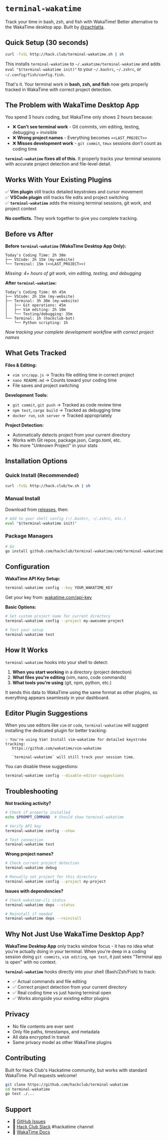# `terminal-wakatime`

Track your time in bash, zsh, and fish with WakaTime! Better alternative to the WakaTime desktop app. Built by [@zachlatta](https://github.com/zachlatta).

## Quick Setup (30 seconds)

```bash
curl -fsSL http://hack.club/terminal-wakatime.sh | sh
```

This installs `terminal-wakatime` to `~/.wakatime/terminal-wakatime` and adds `eval "$(terminal-wakatime init)"` to your `~/.bashrc`, `~/.zshrc`, or `~/.config/fish/config.fish`.

That's it. Your terminal work in **bash, zsh, and fish** now gets properly tracked in WakaTime with correct project detection.

## The Problem with WakaTime Desktop App

You spend 3 hours coding, but WakaTime only shows 2 hours because:

- ❌ **Can't see terminal work** - Git commits, vim editing, testing, debugging = invisible
- ❌ **Wrong project names** - Everything becomes `<<LAST_PROJECT>>`
- ❌ **Misses development work** - `git commit`, `tmux` sessions don't count as coding time

**`terminal-wakatime` fixes all of this.** It properly tracks your terminal sessions with accurate project detection and file-level detail.

## Works With Your Existing Plugins

✅ **Vim plugin** still tracks detailed keystrokes and cursor movement  
✅ **VSCode plugin** still tracks file edits and project switching  
✅ **`terminal-wakatime`** adds the missing terminal sessions, git work, and project context

**No conflicts.** They work together to give you complete tracking.

## Before vs After

**Before `terminal-wakatime` (WakaTime Desktop App Only):**

```
Today's Coding Time: 2h 30m
├── VSCode: 2h 15m (my-website)
└── Terminal: 15m (<<LAST_PROJECT>>)
```

*Missing: 4+ hours of git work, vim editing, testing, and debugging*

**After `terminal-wakatime`:**

```
Today's Coding Time: 6h 45m
├── VSCode: 2h 15m (my-website) 
├── Terminal: 3h 30m (my-website)
│   ├── Git operations: 45m
│   ├── Vim editing: 2h 10m  
│   └── Testing/debugging: 35m
└── Terminal: 1h (hackclub-bot)
    └── Python scripting: 1h
```

*Now tracking your complete development workflow with correct project names*

## What Gets Tracked

**Files & Editing:**

- `vim src/app.js` → Tracks file editing time in correct project
- `nano README.md` → Counts toward your coding time
- File saves and project switching

**Development Tools:**

- `git commit`, `git push` → Tracked as code review time
- `npm test`, `cargo build` → Tracked as debugging time  
- `docker run`, `ssh server` → Tracked appropriately

**Project Detection:**

- Automatically detects project from your current directory
- Works with Git repos, package.json, Cargo.toml, etc.
- No more "Unknown Project" in your stats

## Installation Options

### Quick Install (Recommended)

```bash
curl -fsSL http://hack.club/tw.sh | sh
```

### Manual Install

Download from [releases](https://github.com/hackclub/terminal-wakatime/releases), then:

```bash
# Add to your shell config (~/.bashrc, ~/.zshrc, etc.)
eval "$(terminal-wakatime init)"
```

### Package Managers

```bash
# Go
go install github.com/hackclub/terminal-wakatime/cmd/terminal-wakatime@latest
```

## Configuration

**WakaTime API Key Setup:**

```bash
terminal-wakatime config --key YOUR_WAKATIME_KEY
```

Get your key from: [wakatime.com/api-key](https://wakatime.com/api-key)

**Basic Options:**

```bash
# Set custom project name for current directory
terminal-wakatime config --project my-awesome-project

# Test your setup
terminal-wakatime test
```

## How It Works

`terminal-wakatime` hooks into your shell to detect:

1. **When you start working** in a directory (project detection)
2. **What files you're editing** (vim, nano, code commands)  
3. **What tools you're using** (git, npm, python, etc.)

It sends this data to WakaTime using the same format as other plugins, so everything appears seamlessly in your dashboard.

## Editor Plugin Suggestions

When you use editors like `vim` or `code`, `terminal-wakatime` will suggest installing the dedicated plugin for better tracking:

```
💡 You're using Vim! Install vim-wakatime for detailed keystroke tracking:
   https://github.com/wakatime/vim-wakatime
   
   `terminal-wakatime` will still track your session time.
```

You can disable these suggestions:

```bash
terminal-wakatime config --disable-editor-suggestions
```

## Troubleshooting

**Not tracking activity?**

```bash
# Check if properly installed
echo $PROMPT_COMMAND  # Should show terminal-wakatime

# Verify API key
terminal-wakatime config --show

# Test connection
terminal-wakatime test
```

**Wrong project names?**

```bash
# Check current project detection
terminal-wakatime debug

# Manually set project for this directory
terminal-wakatime config --project my-project
```

**Issues with dependencies?**

```bash
# Check wakatime-cli status
terminal-wakatime deps --status

# Reinstall if needed
terminal-wakatime deps --reinstall
```

## Why Not Just Use WakaTime Desktop App?

**WakaTime Desktop App** only tracks window focus - it has no idea what you're actually doing in your terminal. When you're deep in a coding session doing `git commits`, `vim editing`, `npm test`, it just sees "Terminal app is open" with no context.

**`terminal-wakatime`** hooks directly into your shell (Bash/Zsh/Fish) to track:

- ✅ Actual commands and file editing
- ✅ Correct project detection from your current directory  
- ✅ Real coding time vs just having terminal open
- ✅ Works alongside your existing editor plugins

## Privacy

- No file contents are ever sent
- Only file paths, timestamps, and metadata
- All data encrypted in transit
- Same privacy model as other WakaTime plugins

## Contributing

Built for Hack Club's Hackatime community, but works with standard WakaTime. Pull requests welcome!

```bash
git clone https://github.com/hackclub/terminal-wakatime
cd terminal-wakatime
go test ./...
```

## Support

- 🐛 [GitHub Issues](https://github.com/hackclub/terminal-wakatime/issues)
- 💬 [Hack Club Slack](https://hackclub.com/slack) #hackatime channel
- 📖 [WakaTime Docs](https://wakatime.com/help)
